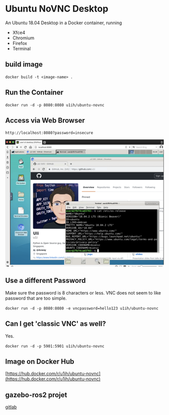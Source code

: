 # Ubuntu NoVNC Desktop

An Ubuntu 18.04 Desktop in a Docker container, running

* Xfce4
* Chromium
* Firefox
* Terminal


## build image
`docker build -t <image-name> .`
## Run the Container

`docker run -d -p 8080:8080 u1ih/ubuntu-novnc`

## Access via Web Browser

`http://localhost:8080?password=insecure`

![](desktop1.png)

## Use a different Password

Make sure the password is 8 characters or less. VNC does not seem to like password that are too simple.

`docker run -d -p 8080:8080 -e vncpassword=hello123 u1ih/ubuntu-novnc`

## Can I get 'classic VNC' as well?

Yes.

`docker run -d -p 5901:5901 u1ih/ubuntu-novnc`

## Image on Docker Hub

[https://hub.docker.com/r/u1ih/ubuntu-novnc](https://hub.docker.com/r/u1ih/ubuntu-novnc)

## gazebo-ros2 projet
[gitlab](https://gitlab.informatik.uni-bremen.de/tom_sch/mulecar_simulation/-/tree/master?ref_type=heads)

